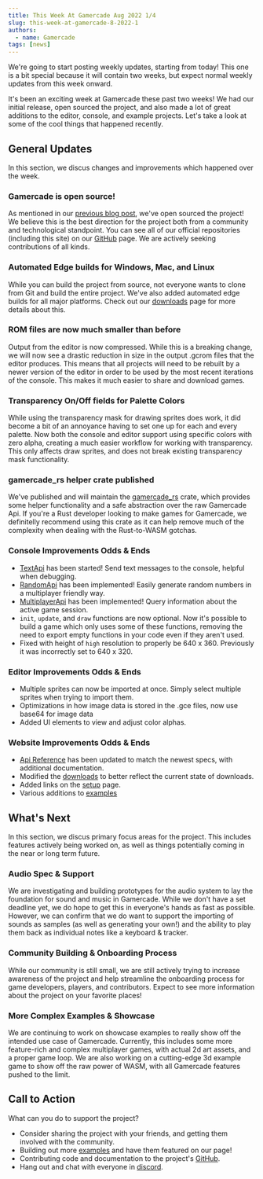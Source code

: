 ```yaml
---
title: This Week At Gamercade Aug 2022 1/4
slug: this-week-at-gamercade-8-2022-1
authors:
  - name: Gamercade
tags: [news]
---
```


We're going to start posting weekly updates, starting from today! This one is a bit special because it will contain two weeks, but expect normal weekly updates from this week onward.

It's been an exciting week at Gamercade these past two weeks! We had our initial release, open sourced the project, and also made a lot of great additions to the editor, console, and example projects. Let's take a look at some of the cool things that happened recently.

## General Updates

In this section, we discus changes and improvements which happened over the week.

### Gamercade is open source!

As mentioned in our [previous blog post](2022-08-02.md), we've open sourced the project! We believe this is the best direction for the project both from a community and technological standpoint. You can see all of our official repositories (including this site) on our [GitHub](https://github.com/gamercade-io) page. We are actively seeking contributions of all kinds.

### Automated Edge builds for Windows, Mac, and Linux

While you can build the project from source, not everyone wants to clone from Git and build the entire project. We've also added automated edge builds for all major platforms. Check out our [downloads](/downloads) page for more details about this.

### ROM files are now much smaller than before

Output from the editor is now compressed. While this is a breaking change, we will now see a drastic reduction in size in the output .gcrom files that the editor produces. This means that all projects will need to be rebuilt by a newer version of the editor in order to be used by the most recent iterations of the console. This makes it much easier to share and download games.

### Transparency On/Off fields for Palette Colors

While using the transparency mask for drawing sprites does work, it did become a bit of an annoyance having to set one up for each and every palette. Now both the console and editor support using specific colors with zero alpha, creating a much easier workflow for working with transparency. This only affects draw sprites, and does not break existing transparency mask functionality.

### gamercade_rs helper crate published

We've published and will maintain the [gamercade_rs](https://crates.io/crates/gamercade_rs) crate, which provides some helper functionality and a safe abstraction over the raw Gamercade Api. If you're a Rust developer looking to make games for Gamercade, we definitelly recommend using this crate as it can help remove much of the complexity when dealing with the Rust-to-WASM gotchas.

### Console Improvements Odds & Ends

- [TextApi](/docs/api-reference/text) has been started! Send text messages to the console, helpful when debugging.
- [RandomApi](/docs/api-reference/random) has been implemented! Easily generate random numbers in a multiplayer friendly way.
- [MultiplayerApi](/docs/api-reference/multiplayer) has been implemented! Query information about the active game session.
- `init`, `update`, and `draw` functions are now optional. Now it's possible to build a game which only uses some of these functions, removing the need to export empty functions in your code even if they aren't used.
- Fixed with height of `high` resolution to properly be 640 x 360. Previously it was incorrectly set to 640 x 320.

### Editor Improvements Odds & Ends

- Multiple sprites can now be imported at once. Simply select multiple sprites when trying to import them.
- Optimizations in how image data is stored in the .gce files, now use base64 for image data
- Added UI elements to view and adjust color alphas.

### Website Improvements Odds & Ends

- [Api Reference](/docs/api-reference) has been updated to match the newest specs, with additional documentation.
- Modified the [downloads](/downloads) to better reflect the current state of downloads.
- Added links on the [setup](/docs/getting-started/setup) page.
- Various additions to [examples](/docs/examples)

## What's Next

In this section, we discus primary focus areas for the project. This includes features actively being worked on, as well as things potentially coming in the near or long term future.

### Audio Spec & Support

We are investigating and building prototypes for the audio system to lay the foundation for sound and music in Gamercade. While we don't have a set deadline yet, we do hope to get this in everyone's hands as fast as possible. However, we can confirm that we do want to support the importing of sounds as samples (as well as generating your own!) and the ability to play them back as individual notes like a keyboard & tracker.

### Community Building & Onboarding Process

While our community is still small, we are still actively trying to increase awareness of the project and help streamline the onboarding process for game developers, players, and contributors. Expect to see more information about the project on your favorite places!

### More Complex Examples & Showcase

We are continuing to work on showcase examples to really show off the intended use case of Gamercade. Currently, this includes some more feature-rich and complex multiplayer games, with actual 2d art assets, and a proper game loop. We are also working on a cutting-edge 3d example game to show off the raw power of WASM, with all Gamercade features pushed to the limit.

## Call to Action

What can you do to support the project?

- Consider sharing the project with your friends, and getting them involved with the community.
- Building out more [examples](/docs/examples) and have them featured on our page!
- Contributing code and documentation to the project's [GitHub](https://github.com/gamercade-io).
- Hang out and chat with everyone in [discord](https://discord.gg/Qafv2Fpt5j).
